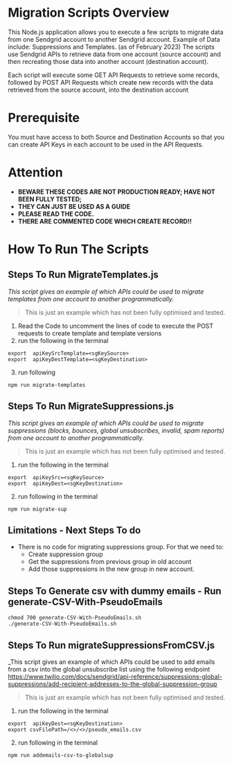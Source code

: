 # Migration Scripts Overview 
This Node.js application allows you to execute a few scripts to migrate data from one Sendgrid account to another Sendgrid account. 
Example of Data include: Suppressions and Templates. (as of February 2023)
The scripts use Sendgrid APIs to retrieve data from one account (source account) and then recreating those data into another account (destination account). 

Each script will execute some GET API Requests to retrieve some records, followed by POST API Requests which create new records with the data retrieved from the source account, into the destination account 

# Prerequisite 
You must have access to both Source and Destination Accounts so that you can create API Keys in each account to be used in the API Requests. 

# Attention
* **BEWARE THESE CODES ARE NOT PRODUCTION READY; HAVE NOT BEEN FULLY TESTED;**
* **THEY CAN JUST BE USED AS A GUIDE**
* **PLEASE READ THE CODE.**
* **THERE ARE COMMENTED CODE WHICH CREATE RECORD!!**

# How To Run The Scripts

## Steps To Run MigrateTemplates.js
_This script gives an example of which APIs could be used to migrate templates from one account to another programmatically._
> This is just an example which has not been fully optimised and tested. 

1. Read the Code to uncomment the lines of code to execute the POST requests to create template and template versions 
2. run the following in the terminal 
```
export  apiKeySrcTemplate=<sgKeySource>
export  apiKeyDestTemplate=<sgKeyDestination>
```
3. run following 
```
npm run migrate-templates

```


## Steps To Run MigrateSuppressions.js
_This script gives an example of which APIs could be used to migrate suppressions (blocks, bounces, global unsubscribes, invalid, spam reports) from one account to another programmatically._
> This is just an example which has not been fully optimised and tested. 

1. run the following in the terminal 
```
export  apiKeySrc=<sgKeySource>
export  apiKeyDest=<sgKeyDestination>
```
2. run following in the terminal 
```
npm run migrate-sup
```

## Limitations - Next Steps To do 
* There is no code for migrating suppressions group. For that we need to:
    * Create suppression group 
    * Get the suppressions from previous group in old account 
    * Add those suppressions in the new group in new account. 


## Steps To Generate csv with dummy emails - Run generate-CSV-With-PseudoEmails

```  
chmod 700 generate-CSV-With-PseudoEmails.sh
./generate-CSV-With-PseudoEmails.sh
```

## Steps To Run migrateSuppressionsFromCSV.js
_This script gives an example of which APIs could be used to add emails from a csv into the global unsubscribe list using the following endpoint https://www.twilio.com/docs/sendgrid/api-reference/suppressions-global-suppressions/add-recipient-addresses-to-the-global-suppression-group 
> This is just an example which has not been fully optimised and tested. 

1. run the following in the terminal 
```
export  apiKeyDest=<sgKeyDestination>
export csvFilePath=/<>/<>/pseudo_emails.csv
```
2. run following in the terminal 
```
npm run addemails-csv-to-globalsup
```
